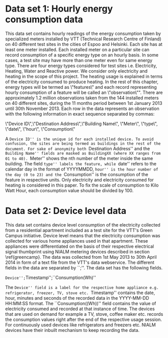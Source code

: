 # Data set 1: Hourly energy consumption data
This data set contains hourly readings of the energy consumption taken by specialized meters installed by VTT (Technical Research Centre of Finland) on 40 different test sites in the cities of Espoo and Helsinki. Each site has at least one meter installed. Each installed meter on a particular site can record consumption of a specific energy type on an hourly basis. In some cases, a test site may have more than one meter even for same energy type. There are four energy types considered for test sites i.e. Electricity, Heating, Water and Reactive power. We consider only electricity and heating in the scope of this project. The heating usage is explained in terms of the electricity consumed to produce heating.  In the rest of this chapter, energy types will be termed as \\"features\\" and each record representing hourly consumption of a feature will be called an \\"observation\\"".
There are approximately 1.2 million observations taken from the 144 installed meters on 40 different sites, during the 11 months period between 1st January 2013 until 30th November 2013.  Each row in the data represents an observation with the following information in exact sequence separated by commas: 

\\"Device ID\\",\\"Destination Address\\",\\"Building Name\\", \\"Meter\\", \\"type\\", \\"date\\", \\"hour\\", \\"Consumption\\"

A ``Device ID'' is the unique id for each installed device. To avoid confusion, the sites are being termed as buildings in the rest of the document. For sake of anonymity both ``Destination Address'' and the ``Building Name'' fields are masked as BuildingXX (where XX ranges from  01 to 40). ``Meter'' shows the nth number of the meter inside the same building. The field ``type'' labels the feature, while ``date'' refers to the calendar day in the format of YYYYMMDD, ``hour'' is the hour number of the day (0 to 23) and the ``Consumption'' is the consumption of the feature in respective units. Only electricity and electricity consumed for heating is considered in this paper. To fix the scale of consumption to Kilo Watt Hour, each consumption value should be divided by 100.

# Data set 2: Device level data
This data set contains device level consumption of the electricity collected from a residential apartment included as a test site for the VTT's Green Campus initiative. Device level means that the electricity consumption was collected for various home appliances used in that apartment. These appliances were differentiated on the basis of their respective electrical signal thumbprint using NIALM metering devices described in section \ref{greencamp}. The data was collected from 1st May 2013 to 30th April 2014 in form of a text file from the VTT's data webservice. The different fields in the data are separated by ``;''. The data set has the following fields.

``Device'';``Timestamp'';``Consumption(Wh)''

The ``Device'' field is a label for the respective home appliance e.g. refrigerator, freezer, TV, stove etc. ``Timestamp'' contains the date, hour, minutes and seconds of the recorded data in the  YYYY-MM-DD HH:MM:SS format. The ``Consumption\((Wh)\)'' field contains the value of electricity consumed and recorded at that instance of time. The devices that are used on demand for example a TV, stove, coffee maker etc. records the consumption values right after the end of the respective usage session. For continuously used devices like refrigerators and freezers etc. NIALM devices have their inbuilt mechanism to keep recording the data.